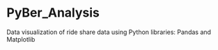 # PyBer_Analysis
Data visualization of ride share data using Python libraries: Pandas and Matplotlib
